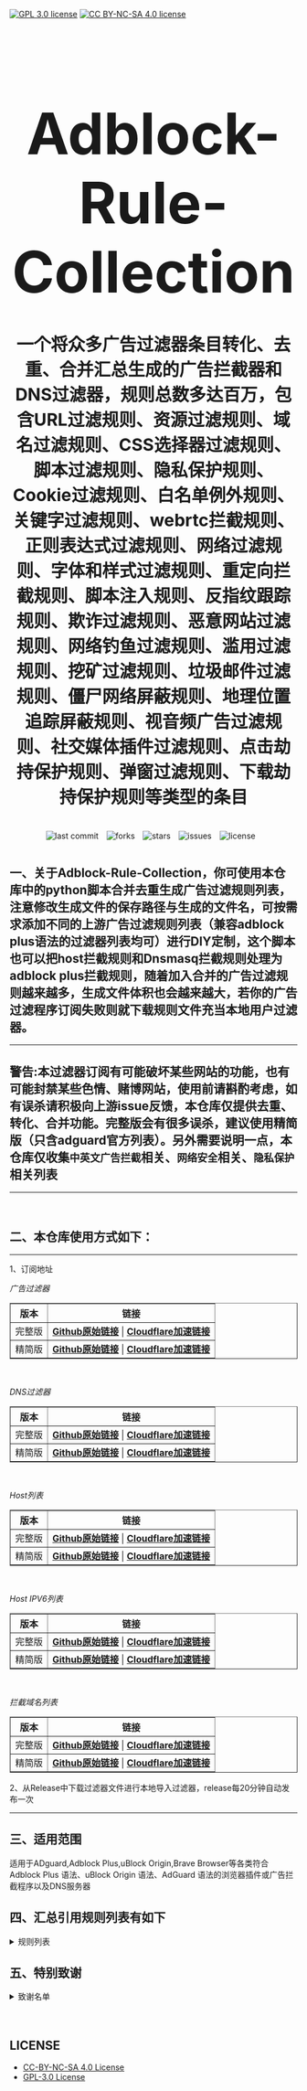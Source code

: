 [![GPL 3.0 license](https://img.shields.io/badge/License-GPL%20v3-blue.svg)](https://github.com/REIJI007/Adblock-Rule-Collection/blob/main/LICENSE-GPL%203.0)
[![CC BY-NC-SA 4.0 license](https://img.shields.io/badge/License-CC%20BY--NC--SA%204.0-lightgrey.svg)](https://github.com/REIJI007/Adblock-Rule-Collection/blob/main/LICENSE-CC-BY-NC-SA%204.0)
<!-- 居中的大标题 -->
<h1 align="center" style="font-size: 100px; margin-bottom: 40px;">Adblock-Rule-Collection</h1>

<!-- 居中的副标题 -->
<h2 align="center" style="font-size: 30px; margin-bottom: 40px;">一个将众多广告过滤器条目转化、去重、合并汇总生成的广告拦截器和DNS过滤器，规则总数多达百万，包含URL过滤规则、资源过滤规则、域名过滤规则、CSS选择器过滤规则、脚本过滤规则、隐私保护规则、Cookie过滤规则、白名单例外规则、关键字过滤规则、webrtc拦截规则、正则表达式过滤规则、网络过滤规则、字体和样式过滤规则、重定向拦截规则、脚本注入规则、反指纹跟踪规则、欺诈过滤规则、恶意网站过滤规则、网络钓鱼过滤规则、滥用过滤规则、挖矿过滤规则、垃圾邮件过滤规则、僵尸网络屏蔽规则、地理位置追踪屏蔽规则、视音频广告过滤规则、社交媒体插件过滤规则、点击劫持保护规则、弹窗过滤规则、下载劫持保护规则等类型的条目</h2>

<!-- 徽章（根据需要调整） -->
<p align="center" style="margin-bottom: 40px;">
    <img src="https://img.shields.io/badge/last%20commit-today-brightgreen" alt="last commit" style="margin-right: 10px;">
    <img src="https://img.shields.io/github/forks/REIJI007/Adblock-Rule-Collection" alt="forks" style="margin-right: 10px;">
    <img src="https://img.shields.io/github/stars/REIJI007/Adblock-Rule-Collection" alt="stars" style="margin-right: 10px;">
    <img src="https://img.shields.io/github/issues/REIJI007/Adblock-Rule-Collection" alt="issues" style="margin-right: 10px;">
    <img src="https://img.shields.io/github/license/REIJI007/Adblock-Rule-Collection" alt="license" style="margin-right: 10px;">
</p>


## 一、关于Adblock-Rule-Collection，你可使用本仓库中的python脚本合并去重生成广告过滤规则列表，注意修改生成文件的保存路径与生成的文件名，可按需求添加不同的上游广告过滤规则列表（兼容adblock plus语法的过滤器列表均可）进行DIY定制，这个脚本也可以把host拦截规则和Dnsmasq拦截规则处理为adblock plus拦截规则，随着加入合并的广告过滤规则越来越多，生成文件体积也会越来越大，若你的广告过滤程序订阅失败则就下载规则文件充当本地用户过滤器。

<hr>

## 警告:本过滤器订阅有可能破坏某些网站的功能，也有可能封禁某些色情、赌博网站，使用前请斟酌考虑，如有误杀请积极向上游issue反馈，本仓库仅提供去重、转化、合并功能。完整版会有很多误杀，建议使用精简版（只含adguard官方列表）。另外需要说明一点，本仓库仅收集```中英文广告拦截```相关、```网络安全```相关、```隐私保护```相关列表

<hr>
<br>

## 二、本仓库使用方式如下：

<hr> 
1、订阅地址

*广告过滤器*
<table border="1" style="border-collapse: collapse; width: 100%;">
  <tr>
    <th>版本</th>
    <th>链接</th>
  </tr>
  <tr>
    <td>完整版</td>
    <td>
      <strong><a href="https://raw.githubusercontent.com/REIJI007/Adblock-Rule-Collection/main/ADBLOCK_RULE_COLLECTION.txt">Github原始链接</a></strong> | 
      <strong><a href="https://www.adblock.reiji007.org/">Cloudflare加速链接</a></strong>
    </td>
  </tr>
  <tr>
    <td>精简版</td>
    <td>
      <strong><a href="https://raw.githubusercontent.com/REIJI007/Adblock-Rule-Collection/main/ADBLOCK_RULE_COLLECTION_Lite.txt">Github原始链接</a></strong> | 
      <strong><a href="https://www.adblock-lite.reiji007.org/">Cloudflare加速链接</a></strong>
    </td>
  </tr>
</table>

<br>

*DNS过滤器*
<table border="1" style="border-collapse: collapse; width: 100%;">
  <tr>
    <th>版本</th>
    <th>链接</th>
  </tr>
  <tr>
    <td>完整版</td>
    <td>
      <strong><a href="https://raw.githubusercontent.com/REIJI007/Adblock-Rule-Collection/main/ADBLOCK_RULE_COLLECTION_DNS.txt">Github原始链接</a></strong> | 
      <strong><a href="https://www.adblock-dns.reiji007.org/">Cloudflare加速链接</a></strong>
    </td>
  </tr>
  <tr>
    <td>精简版</td>
    <td>
      <strong><a href="https://raw.githubusercontent.com/REIJI007/Adblock-Rule-Collection/main/ADBLOCK_RULE_COLLECTION_DNS_Lite.txt">Github原始链接</a></strong> | 
      <strong><a href="https://www.adblock-dns-lite.reiji007.org/">Cloudflare加速链接</a></strong>
    </td>
  </tr>
</table>

<br>

*Host列表*
<table border="1" style="border-collapse: collapse; width: 100%;">
  <tr>
    <th>版本</th>
    <th>链接</th>
  </tr>
  <tr>
    <td>完整版</td>
    <td>
      <strong><a href="https://raw.githubusercontent.com/REIJI007/Adblock-Rule-Collection/main/ADBLOCK_RULE_COLLECTION_HOST.txt">Github原始链接</a></strong> | 
      <strong><a href="https://www.adblock-host.reiji007.org/">Cloudflare加速链接</a></strong>
    </td>
  </tr>
  <tr>
    <td>精简版</td>
    <td>
      <strong><a href="https://raw.githubusercontent.com/REIJI007/Adblock-Rule-Collection/main/ADBLOCK_RULE_COLLECTION_HOST_Lite.txt">Github原始链接</a></strong> | 
      <strong><a href="https://www.adblock-host-lite.reiji007.org/">Cloudflare加速链接</a></strong>
    </td>
  </tr>
</table>

<br>

*Host IPV6列表*
<table border="1" style="border-collapse: collapse; width: 100%;">
  <tr>
    <th>版本</th>
    <th>链接</th>
  </tr>
  <tr>
    <td>完整版</td>
    <td>
      <strong><a href="https://raw.githubusercontent.com/REIJI007/Adblock-Rule-Collection/main/ADBLOCK_RULE_COLLECTION_HOST_IPV6.txt">Github原始链接</a></strong> | 
      <strong><a href="https://www.adblock-host-ipv6.reiji007.org/">Cloudflare加速链接</a></strong>
    </td>
  </tr>
  <tr>
    <td>精简版</td>
    <td>
      <strong><a href="https://raw.githubusercontent.com/REIJI007/Adblock-Rule-Collection/main/ADBLOCK_RULE_COLLECTION_HOST_IPV6_Lite.txt">Github原始链接</a></strong> | 
      <strong><a href="https://www.adblock-host-ipv6-lite.reiji007.org/">Cloudflare加速链接</a></strong>
    </td>
  </tr>
</table>

<br>

*拦截域名列表*
<table border="1" style="border-collapse: collapse; width: 100%;">
  <tr>
    <th>版本</th>
    <th>链接</th>
  </tr>
  <tr>
    <td>完整版</td>
    <td>
      <strong><a href="https://raw.githubusercontent.com/REIJI007/Adblock-Rule-Collection/main/ADBLOCK_RULE_COLLECTION_DOMAIN.txt">Github原始链接</a></strong> | 
      <strong><a href="www.adblock-domain.reiji007.org">Cloudflare加速链接</a></strong>
    </td>
  </tr>
  <tr>
    <td>精简版</td>
    <td>
      <strong><a href="https://raw.githubusercontent.com/REIJI007/Adblock-Rule-Collection/main/ADBLOCK_RULE_COLLECTION_DOMAIN_Lite.txt">Github原始链接</a></strong> | 
      <strong><a href="www.adblock-domain-Lite.reiji007.org">Cloudflare加速链接</a></strong>
    </td>
  </tr>
</table>

2、从Release中下载过滤器文件进行本地导入过滤器，release每20分钟自动发布一次
<hr>


## 三、适用范围
适用于ADguard,Adblock Plus,uBlock Origin,Brave Browser等各类符合Adblock Plus 语法、uBlock Origin 语法、AdGuard 语法的浏览器插件或广告拦截程序以及DNS服务器
<br>


## 四、汇总引用规则列表有如下
<details>
  <summary>规则列表</summary>

1. [Adaway](https://adaway.org/hosts.txt)
2. [Anti-Adblock Killer](https://raw.githubusercontent.com/reek/anti-adblock-killer/master/anti-adblock-killer-filters.txt)
3. [ADblocker Ultimate Ad Filter](https://filters.adavoid.org/ultimate-ad-filter.txt)  
4. [ADblocker Ultimate Privacy Filter](https://filters.adavoid.org/ultimate-privacy-filter.txt)  
5. [ADblocker Ultimate Security Filter](https://filters.adavoid.org/ultimate-security-filter.txt)
6. [ADguard Base filter](https://raw.githubusercontent.com/AdguardTeam/FiltersRegistry/master/filters/filter_2_Base/filter.txt)
7. [ADguard Spyware filter](https://raw.githubusercontent.com/AdguardTeam/FiltersRegistry/master/filters/filter_3_Spyware/filter.txt)
8. [ADguard Social filter](https://raw.githubusercontent.com/AdguardTeam/FiltersRegistry/master/filters/filter_4_Social/filter.txt)
9. [ADguard Mobile filter](https://raw.githubusercontent.com/AdguardTeam/FiltersRegistry/master/filters/filter_11_Mobile/filter.txt)
10. [ADguard Annoyances filter](https://raw.githubusercontent.com/AdguardTeam/FiltersRegistry/master/filters/filter_14_Annoyances/filter.txt)
11. [ADguard Dns Filter](https://raw.githubusercontent.com/AdguardTeam/FiltersRegistry/master/filters/filter_15_DnsFilter/filter.txt)
12. [ADguard TrackParam filter](https://raw.githubusercontent.com/AdguardTeam/FiltersRegistry/master/filters/filter_17_TrackParam/filter.txt)
13. [ADguard Annoyances_Cookies filter](https://raw.githubusercontent.com/AdguardTeam/FiltersRegistry/master/filters/filter_18_Annoyances_Cookies/filter.txt)
14. [ADguard Annoyances_Popups filter](https://raw.githubusercontent.com/AdguardTeam/FiltersRegistry/master/filters/filter_19_Annoyances_Popups/filter.txt)
15. [ADguard Annoyances_MobileApp filter](https://raw.githubusercontent.com/AdguardTeam/FiltersRegistry/master/filters/filter_20_Annoyances_MobileApp/filter.txt)
16. [ADguard Annoyances_Other filter](https://raw.githubusercontent.com/AdguardTeam/FiltersRegistry/master/filters/filter_21_Annoyances_Other/filter.txt)
17. [ADguard Annoyances_Widgets filter](https://raw.githubusercontent.com/AdguardTeam/FiltersRegistry/master/filters/filter_22_Annoyances_Widgets/filter.txt)
18. [ADguard Chinese filter](https://raw.githubusercontent.com/AdguardTeam/FiltersRegistry/master/filters/filter_224_Chinese/filter.txt)
19. [ADguard ThirdParty EasyList](https://raw.githubusercontent.com/AdguardTeam/FiltersRegistry/master/filters/ThirdParty/filter_101_EasyList/filter.txt)
20. [ADguard ThirdParty EasyListChina](https://raw.githubusercontent.com/AdguardTeam/FiltersRegistry/master/filters/ThirdParty/filter_104_EasyListChina/filter.txt)
21. [ADguard ThirdParty EasyPrivacy](https://raw.githubusercontent.com/AdguardTeam/FiltersRegistry/master/filters/ThirdParty/filter_118_EasyPrivacy/filter.txt)
22. [ADguard ThirdParty Fanboy's Annoyance List](https://raw.githubusercontent.com/AdguardTeam/FiltersRegistry/master/filters/ThirdParty/filter_122_FanboysAnnoyances/filter.txt)
23. [ADguard ThirdParty FanboysSocialBlockingList](https://raw.githubusercontent.com/AdguardTeam/FiltersRegistry/master/filters/ThirdParty/filter_123_FanboysSocialBlockingList/filter.txt)
24. [ADguard ThirdParty WebAnnoyancesUltralist](https://raw.githubusercontent.com/AdguardTeam/FiltersRegistry/master/filters/ThirdParty/filter_201_WebAnnoyancesUltralist/filter.txt)
25. [ADguard ThirdParty PeterLowesList](https://raw.githubusercontent.com/AdguardTeam/FiltersRegistry/master/filters/ThirdParty/filter_204_PeterLowesList/filter.txt)
26. [ADguard ThirdParty AdblockWarningRemovalList](https://raw.githubusercontent.com/AdguardTeam/FiltersRegistry/master/filters/ThirdParty/filter_207_AdblockWarningRemovalList/filter.txt)
27. [ADguard ThirdParty Online_Malicious_URL_Blocklist](https://raw.githubusercontent.com/AdguardTeam/FiltersRegistry/master/filters/ThirdParty/filter_208_Online_Malicious_URL_Blocklist/filter.txt)
28. [ADguard ThirdParty ADgkMobileChinalist](https://raw.githubusercontent.com/AdguardTeam/FiltersRegistry/master/filters/ThirdParty/filter_209_ADgkMobileChinalist/filter.txt)
29. [ADguard ThirdParty Spam404](https://raw.githubusercontent.com/AdguardTeam/FiltersRegistry/master/filters/ThirdParty/filter_210_Spam404/filter.txt)
30. [ADguard ThirdParty Anti-Adblock Killer](https://raw.githubusercontent.com/AdguardTeam/FiltersRegistry/master/filters/ThirdParty/filter_211_AntiAdblockKillerReek/filter.txt)
31. [ADguard ThirdParty ChinaListAndEasyList](https://raw.githubusercontent.com/AdguardTeam/FiltersRegistry/master/filters/ThirdParty/filter_219_ChinaListAndEasyList/filter.txt)
32. [ADguard ThirdParty CJXsAnnoyanceList](https://raw.githubusercontent.com/AdguardTeam/FiltersRegistry/master/filters/ThirdParty/filter_220_CJXsAnnoyanceList/filter.txt)
33. [ADguard ThirdParty xinggsf](https://raw.githubusercontent.com/AdguardTeam/FiltersRegistry/master/filters/ThirdParty/filter_228_xinggsf/filter.txt)
34. [ADguard ThirdParty IdontCareAboutCookies](https://raw.githubusercontent.com/AdguardTeam/FiltersRegistry/master/filters/ThirdParty/filter_229_IdontCareAboutCookies/filter.txt)
35. [ADguard ThirdParty FanboyAntifonts](https://raw.githubusercontent.com/AdguardTeam/FiltersRegistry/master/filters/ThirdParty/filter_239_FanboyAntifonts/filter.txt)
36. [ADguard ThirdParty BarbBlock](https://raw.githubusercontent.com/AdguardTeam/FiltersRegistry/master/filters/ThirdParty/filter_240_BarbBlock/filter.txt)
37. [ADguard ThirdParty FanboyCookiemonster](https://raw.githubusercontent.com/AdguardTeam/FiltersRegistry/master/filters/ThirdParty/filter_241_FanboyCookiemonster/filter.txt)
38. [ADguard ThirdParty NoCoin](https://raw.githubusercontent.com/AdguardTeam/FiltersRegistry/master/filters/ThirdParty/filter_242_NoCoin/filter.txt)
39. [ADguard ThirdParty DandelionSproutAnnoyances](https://raw.githubusercontent.com/AdguardTeam/FiltersRegistry/master/filters/ThirdParty/filter_250_DandelionSproutAnnoyances/filter.txt)
40. [ADguard ThirdParty Legitimate_URL_Shortener](https://raw.githubusercontent.com/AdguardTeam/FiltersRegistry/master/filters/ThirdParty/filter_251_LegitimateURLShortener/filter.txt)
41. [ADguard ThirdParty Phishing_URL_Blocklist](https://raw.githubusercontent.com/AdguardTeam/FiltersRegistry/master/filters/ThirdParty/filter_255_Phishing_URL_Blocklist/filter.txt)
42. [ADguard ThirdParty Scam_Blocklist](https://raw.githubusercontent.com/AdguardTeam/FiltersRegistry/master/filters/ThirdParty/filter_256_Scam_Blocklist/filter.txt)
43. [ADguard ThirdParty uBlock_Origin_Badware_risks](https://raw.githubusercontent.com/AdguardTeam/FiltersRegistry/master/filters/ThirdParty/filter_257_uBlock_Origin_Badware_risks/filter.txt)
44. [ADguard Base filter-first-party servers](https://raw.githubusercontent.com/AdguardTeam/ADguardFilters/master/BaseFilter/sections/adservers_firstparty.txt)
45. [ADguard Base filter-foreign servers](https://raw.githubusercontent.com/AdguardTeam/ADguardFilters/master/BaseFilter/sections/foreign.txt)
46. [ADguard Base filter-cryptominers](https://raw.githubusercontent.com/AdguardTeam/ADguardFilters/master/BaseFilter/sections/cryptominers.txt)
47. [ADguard Base filter-adservers](https://raw.githubusercontent.com/AdguardTeam/ADguardFilters/master/BaseFilter/sections/adservers.txt)
48. [ADguard Base filter-adservers_firstparty](https://raw.githubusercontent.com/AdguardTeam/ADguardFilters/master/BaseFilter/sections/adservers_firstparty.txt)
49. [ADguard Base filter-allowlist](https://raw.githubusercontent.com/AdguardTeam/ADguardFilters/master/BaseFilter/sections/allowlist.txt)
50. [ADguard Base filter-allowlist_stealth](https://raw.githubusercontent.com/AdguardTeam/ADguardFilters/master/BaseFilter/sections/allowlist_stealth.txt)
51. [ADguard Base filter-antiadblock](https://raw.githubusercontent.com/AdguardTeam/ADguardFilters/master/BaseFilter/sections/antiadblock.txt)
52. [ADguard Base filter-replace](https://raw.githubusercontent.com/AdguardTeam/ADguardFilters/master/BaseFilter/sections/replace.txt)
53. [ADguard Base filter-content_blocker](https://raw.githubusercontent.com/AdguardTeam/ADguardFilters/master/BaseFilter/sections/content_blocker.txt)
54. [ADguard Exclusion rules](https://raw.githubusercontent.com/AdguardTeam/ADguardSDNSFilter/master/Filters/exclusions.txt)  
55. [ADguard Exception rules](https://raw.githubusercontent.com/AdguardTeam/ADguardSDNSFilter/master/Filters/exceptions.txt)  
56. [ADguard SDNSFilter rules](https://raw.githubusercontent.com/AdguardTeam/ADguardSDNSFilter/master/Filters/rules.txt)  
57. [ADguard Tracking Protection filter — first-party trackers](https://raw.githubusercontent.com/AdguardTeam/ADguardFilters/master/SpywareFilter/sections/tracking_servers_firstparty.txt)  
58. [ADguard Tracking Protection filter — third-party trackers](https://raw.githubusercontent.com/AdguardTeam/ADguardFilters/master/SpywareFilter/sections/tracking_servers.txt)  
59. [ADguard Tracking Protection filter — mobile trackers](https://raw.githubusercontent.com/AdguardTeam/ADguardFilters/master/SpywareFilter/sections/mobile.txt)  
60. [ADguard Social filter-allowlist](https://raw.githubusercontent.com/AdguardTeam/ADguardFilters/master/SocialFilter/sections/allowlist.txt)  
61. [ADguard Social filter-general_elemhide](https://raw.githubusercontent.com/AdguardTeam/ADguardFilters/master/SocialFilter/sections/general_elemhide.txt)  
62. [ADguard Social filter-general_extensions](https://raw.githubusercontent.com/AdguardTeam/ADguardFilters/master/SocialFilter/sections/general_extensions.txt)  
63. [ADguard Social filter-general_url](https://raw.githubusercontent.com/AdguardTeam/ADguardFilters/master/SocialFilter/sections/general_url.txt)  
64. [ADguard Social filter-popups](https://raw.githubusercontent.com/AdguardTeam/ADguardFilters/master/SocialFilter/sections/popups.txt)  
65. [ADguard Social filter-social_trackers](https://raw.githubusercontent.com/AdguardTeam/ADguardFilters/master/SocialFilter/sections/social_trackers.txt)  
66. [ADguard Annoyances filter-cookies_allowlist](https://raw.githubusercontent.com/AdguardTeam/ADguardFilters/master/AnnoyancesFilter/Cookies/sections/cookies_allowlist.txt)  
67. [ADguard Annoyances filter-cookies_general](https://raw.githubusercontent.com/AdguardTeam/ADguardFilters/master/AnnoyancesFilter/Cookies/sections/cookies_general.txt)  
68. [ADguard Annoyances filter-mobile-app_allowlist](https://raw.githubusercontent.com/AdguardTeam/ADguardFilters/master/AnnoyancesFilter/MobileApp/sections/mobile-app_allowlist.txt)  
69. [ADguard Annoyances filter-mobile-app_general](https://raw.githubusercontent.com/AdguardTeam/ADguardFilters/master/AnnoyancesFilter/MobileApp/sections/mobile-app_general.txt)  
70. [ADguard Annoyances filter-popups-antiadblock](https://raw.githubusercontent.com/AdguardTeam/ADguardFilters/master/AnnoyancesFilter/Popups/sections/antiadblock.txt)  
71. [ADguard Annoyances filter-popups-allowlist](https://raw.githubusercontent.com/AdguardTeam/ADguardFilters/master/AnnoyancesFilter/Popups/sections/popups_allowlist.txt)  
72. [ADguard Annoyances filter-popups-general](https://raw.githubusercontent.com/AdguardTeam/ADguardFilters/master/AnnoyancesFilter/Popups/sections/popups_general.txt)  
73. [ADguard Annoyances filter-popups-push-notifications_allowlist](https://raw.githubusercontent.com/AdguardTeam/ADguardFilters/master/AnnoyancesFilter/Popups/sections/push-notifications_allowlist.txt)  
74. [ADguard Annoyances filter-popups-push-notifications_general](https://raw.githubusercontent.com/AdguardTeam/ADguardFilters/master/AnnoyancesFilter/Popups/sections/push-notifications_general.txt)  
75. [ADguard Annoyances filter-popups-subscriptions_allowlist](https://raw.githubusercontent.com/AdguardTeam/ADguardFilters/master/AnnoyancesFilter/Popups/sections/subscriptions_allowlist.txt)  
76. [ADguard Annoyances filter-popups-subscriptions_general](https://raw.githubusercontent.com/AdguardTeam/ADguardFilters/master/AnnoyancesFilter/Popups/sections/subscriptions_general.txt)  
77. [ADguard Annoyances filter-Widgets](https://raw.githubusercontent.com/AdguardTeam/ADguardFilters/master/AnnoyancesFilter/Widgets/sections/widgets.txt)  
78. [ADguard CNAME original trackers list](https://raw.githubusercontent.com/AdguardTeam/cname-trackers/master/data/combined_original_trackers.txt)  
79. [ADguard CNAME disguised ads list](https://raw.githubusercontent.com/AdguardTeam/cname-trackers/master/data/combined_disguised_ads.txt)  
80. [ADguard CNAME disguised clickthroughs list](https://raw.githubusercontent.com/AdguardTeam/cname-trackers/master/data/combined_disguised_clickthroughs.txt)  
81. [ADguard CNAME disguised microsites list](https://raw.githubusercontent.com/AdguardTeam/cname-trackers/master/data/combined_disguised_microsites.txt)  
82. [ADguard CNAME disguised trackers list](https://raw.githubusercontent.com/AdguardTeam/cname-trackers/master/data/combined_disguised_trackers.txt)  
83. [ADguard CNAME disguised mail_trackers list](https://raw.githubusercontent.com/AdguardTeam/cname-trackers/master/data/combined_disguised_mail_trackers.txt)  
84. [ADguard Chinese filter-adservers](https://raw.githubusercontent.com/AdguardTeam/ADguardFilters/master/ChineseFilter/sections/adservers.txt)  
85. [ADguard Chinese filter-adservers_firstparty](https://raw.githubusercontent.com/AdguardTeam/ADguardFilters/master/ChineseFilter/sections/adservers_firstparty.txt)  
86. [ADguard ChineseFilter-allowlist](https://raw.githubusercontent.com/AdguardTeam/ADguardFilters/master/ChineseFilter/sections/allowlist.txt)  
87. [ADguard ChineseFilter-antiadblock](https://raw.githubusercontent.com/AdguardTeam/ADguardFilters/master/ChineseFilter/sections/antiadblock.txt)  
88. [ADguard ChineseFilter-general_elemhide](https://raw.githubusercontent.com/AdguardTeam/ADguardFilters/master/ChineseFilter/sections/general_elemhide.txt)  
89. [ADguard ChineseFilter-general_extensions](https://raw.githubusercontent.com/AdguardTeam/ADguardFilters/master/ChineseFilter/sections/general_extensions.txt)  
90. [ADguard ChineseFilter-general_url](https://raw.githubusercontent.com/AdguardTeam/ADguardFilters/master/ChineseFilter/sections/general_url.txt)  
91. [ADguard ChineseFilter-replace](https://raw.githubusercontent.com/AdguardTeam/ADguardFilters/master/ChineseFilter/sections/replace.txt)  
92. [ADguard Mobile filter-adservers](https://raw.githubusercontent.com/AdguardTeam/ADguardFilters/master/MobileFilter/sections/adservers.txt)  
93. [ADguard MobileFilter-allowlist_app](https://raw.githubusercontent.com/AdguardTeam/ADguardFilters/master/MobileFilter/sections/allowlist_app.txt)  
94. [ADguard MobileFilter-allowlist_web](https://raw.githubusercontent.com/AdguardTeam/ADguardFilters/master/MobileFilter/sections/allowlist_web.txt)  
95. [ADguard MobileFilter-antiadblock](https://raw.githubusercontent.com/AdguardTeam/ADguardFilters/master/MobileFilter/sections/antiadblock.txt)  
96. [ADguard MobileFilter-general_elemhide](https://raw.githubusercontent.com/AdguardTeam/ADguardFilters/master/MobileFilter/sections/general_elemhide.txt)  
97. [ADguard MobileFilter-general_extensions](https://raw.githubusercontent.com/AdguardTeam/ADguardFilters/master/MobileFilter/sections/general_extensions.txt)  
98. [ADguard MobileFilter-general_url](https://raw.githubusercontent.com/AdguardTeam/ADguardFilters/master/MobileFilter/sections/general_url.txt)  
99. [ADguard MobileFilter-replace](https://raw.githubusercontent.com/AdguardTeam/ADguardFilters/master/MobileFilter/sections/replace.txt)  
100. [ADguard SpywareFilter-allowlist](https://raw.githubusercontent.com/AdguardTeam/ADguardFilters/master/SpywareFilter/sections/allowlist.txt)  
101. [ADguard SpywareFilter-cookies_allowlist](https://raw.githubusercontent.com/AdguardTeam/ADguardFilters/master/SpywareFilter/sections/cookies_allowlist.txt)  
102. [ADguard SpywareFilter-cookies_general](https://raw.githubusercontent.com/AdguardTeam/ADguardFilters/master/SpywareFilter/sections/cookies_general.txt)  
103. [ADguard SpywareFilter-cookies_specific](https://raw.githubusercontent.com/AdguardTeam/ADguardFilters/master/SpywareFilter/sections/cookies_specific.txt)  
104. [ADguard SpywareFilter-general_elemhide](https://raw.githubusercontent.com/AdguardTeam/ADguardFilters/master/SpywareFilter/sections/general_elemhide.txt)  
105. [ADguard SpywareFilter-general_extensions](https://raw.githubusercontent.com/AdguardTeam/ADguardFilters/master/SpywareFilter/sections/general_extensions.txt)  
106. [ADguard SpywareFilter-general_url](https://raw.githubusercontent.com/AdguardTeam/ADguardFilters/master/SpywareFilter/sections/general_url.txt)  
107. [ADguard SpywareFilter-mobile](https://raw.githubusercontent.com/AdguardTeam/ADguardFilters/master/SpywareFilter/sections/mobile.txt)  
108. [ADguard SpywareFilter-mobile_allowlist](https://raw.githubusercontent.com/AdguardTeam/ADguardFilters/master/SpywareFilter/sections/mobile_allowlist.txt)  
109. [ADguard SpywareFilter-tracking_servers](https://raw.githubusercontent.com/AdguardTeam/ADguardFilters/master/SpywareFilter/sections/tracking_servers.txt)  
110. [ADguard SpywareFilter-tracking_servers_firstparty](https://raw.githubusercontent.com/AdguardTeam/ADguardFilters/master/SpywareFilter/sections/tracking_servers_firstparty.txt)  
111. [ADguard TrackParamFilter-allowlist](https://raw.githubusercontent.com/AdguardTeam/ADguardFilters/master/TrackParamFilter/sections/allowlist.txt)  
112. [ADguard TrackParamFilter-general_url](https://raw.githubusercontent.com/AdguardTeam/ADguardFilters/master/TrackParamFilter/sections/general_url.txt)      
113. [ADguard Base filter (ublock)](https://filters.adtidy.org/extension/ublock/filters/2.txt)  
114. [ADguard Tracking Protection filter (ublock)](https://filters.adtidy.org/extension/ublock/filters/3.txt)  
115. [ADguard Social Media filter (ublock)](https://filters.adtidy.org/extension/ublock/filters/4.txt)  
116. [ADguard Mobile Ads filter (ublock)](https://filters.adtidy.org/extension/ublock/filters/11.txt)  
117. [ADguard Annoyances filter (ublock)](https://filters.adtidy.org/extension/ublock/filters/14.txt)  
118. [ADguard DNS filter (ublock)](https://filters.adtidy.org/extension/ublock/filters/15.txt)  
119. [ADguard URL Tracking filter (ublock)](https://filters.adtidy.org/extension/ublock/filters/17.txt)  
120. [ADguard Cookie Notices filter (ublock)](https://filters.adtidy.org/extension/ublock/filters/18.txt)  
121. [ADguard Popups filter (ublock)](https://filters.adtidy.org/extension/ublock/filters/19.txt)  
122. [ADguard Mobile App Banners filter (ublock)](https://filters.adtidy.org/extension/ublock/filters/20.txt)  
123. [ADguard Other Annoyances filter (ublock)](https://filters.adtidy.org/extension/ublock/filters/21.txt)  
124. [ADguard Widgets filter (ublock)](https://filters.adtidy.org/extension/ublock/filters/22.txt)  
125. [Easylist (ublock)](https://filters.adtidy.org/extension/ublock/filters/101.txt)  
126. [Easylist China (ublock)](https://filters.adtidy.org/extension/ublock/filters/104.txt)  
127. [EasyPrivacy (ublock)](https://filters.adtidy.org/extension/ublock/filters/118.txt)  
128. [Fanboy's Annoyances (ublock)](https://filters.adtidy.org/extension/ublock/filters/122.txt)  
129. [Fanboy's Social Blocking List (ublock)](https://filters.adtidy.org/extension/ublock/filters/123.txt)  
130. [Web Annoyances Ultralist (ublock)](https://filters.adtidy.org/extension/ublock/filters/201.txt)  
131. [Peter Lowe's Blocklist (ublock)](https://filters.adtidy.org/extension/ublock/filters/204.txt)  
132. [Adblock Warning Removal List (ublock)](https://filters.adtidy.org/extension/ublock/filters/207.txt)  
133. [Online Malicious URL Blocklist (ublock)](https://filters.adtidy.org/extension/ublock/filters/208.txt)  
134. [ADgk Mobile China list (ublock)](https://filters.adtidy.org/extension/ublock/filters/209.txt)  
135. [CJX's Annoyances List (ublock)](https://filters.adtidy.org/extension/ublock/filters/220.txt)  
136. [ADguard Chinese filter (ublock)](https://filters.adtidy.org/extension/ublock/filters/224.txt)  
137. [xinggsf (ublock)](https://filters.adtidy.org/extension/ublock/filters/228.txt)  
138. [Fanboy's Anti-thirdparty Fonts (ublock)](https://filters.adtidy.org/extension/ublock/filters/239.txt)  
139. [BarbBlock (ublock)](https://filters.adtidy.org/extension/ublock/filters/240.txt)  
140. [EasyList Cookie List (ublock)](https://filters.adtidy.org/extension/ublock/filters/241.txt)  
141. [NoCoin Filter List (ublock)](https://filters.adtidy.org/extension/ublock/filters/242.txt)
142. [Dandelion Sprout's Annoyances List (ublock)](https://filters.adtidy.org/extension/ublock/filters/250.txt)  
143. [Legitimate URL Shortener (ublock)](https://filters.adtidy.org/extension/ublock/filters/251.txt)  
144. [Phishing URL Blocklist (ublock)](https://filters.adtidy.org/extension/ublock/filters/255.txt)  
145. [Scam Blocklist (ublock)](https://filters.adtidy.org/extension/ublock/filters/256.txt)  
146. [uBlock Origin – Badware risks (ublock)](https://filters.adtidy.org/extension/ublock/filters/257.txt)  
147. [ADguard Base filter (chromium)](https://filters.adtidy.org/extension/chromium/filters/2.txt)  
148. [ADguard Tracking Protection filter (chromium)](https://filters.adtidy.org/extension/chromium/filters/3.txt)  
149. [ADguard Social Media filter (chromium)](https://filters.adtidy.org/extension/chromium/filters/4.txt)  
150. [ADguard Mobile Ads filter (chromium)](https://filters.adtidy.org/extension/chromium/filters/11.txt)  
151. [ADguard Annoyances filter (chromium)](https://filters.adtidy.org/extension/chromium/filters/14.txt)  
152. [ADguard DNS filter (chromium)](https://filters.adtidy.org/extension/chromium/filters/15.txt)  
153. [ADguard URL Tracking filter (chromium)](https://filters.adtidy.org/extension/chromium/filters/17.txt)  
154. [ADguard Cookie Notices filter (chromium)](https://filters.adtidy.org/extension/chromium/filters/18.txt)  
155. [ADguard Popups filter (chromium)](https://filters.adtidy.org/extension/chromium/filters/19.txt)  
156. [ADguard Mobile App Banners filter (chromium)](https://filters.adtidy.org/extension/chromium/filters/20.txt)  
157. [ADguard Other Annoyances filter (chromium)](https://filters.adtidy.org/extension/chromium/filters/21.txt)  
158. [ADguard Widgets filter (chromium)](https://filters.adtidy.org/extension/chromium/filters/22.txt)  
159. [Easylist (chromium)](https://filters.adtidy.org/extension/chromium/filters/101.txt)  
160. [Easylist China (chromium)](https://filters.adtidy.org/extension/chromium/filters/104.txt)  
161. [EasyPrivacy (chromium)](https://filters.adtidy.org/extension/chromium/filters/118.txt)  
162. [Fanboy's Annoyances (chromium)](https://filters.adtidy.org/extension/chromium/filters/122.txt)  
163. [Fanboy's Social Blocking List (chromium)](https://filters.adtidy.org/extension/chromium/filters/123.txt)  
164. [Web Annoyances Ultralist (chromium)](https://filters.adtidy.org/extension/chromium/filters/201.txt)  
165. [Peter Lowe's Blocklist (chromium)](https://filters.adtidy.org/extension/chromium/filters/204.txt)  
166. [Adblock Warning Removal List (chromium)](https://filters.adtidy.org/extension/chromium/filters/207.txt)  
167. [Online Malicious URL Blocklist (chromium)](https://filters.adtidy.org/extension/chromium/filters/208.txt)  
168. [ADgk Mobile China list (chromium)](https://filters.adtidy.org/extension/chromium/filters/209.txt)  
169. [CJX's Annoyances List (chromium)](https://filters.adtidy.org/extension/chromium/filters/220.txt)  
170. [ADguard Chinese filter (chromium)](https://filters.adtidy.org/extension/chromium/filters/224.txt)  
171. [xinggsf (chromium)](https://filters.adtidy.org/extension/chromium/filters/228.txt)  
172. [Fanboy's Anti-thirdparty Fonts (chromium)](https://filters.adtidy.org/extension/chromium/filters/239.txt)  
173. [BarbBlock (chromium)](https://filters.adtidy.org/extension/chromium/filters/240.txt)  
174. [EasyList Cookie List (chromium)](https://filters.adtidy.org/extension/chromium/filters/241.txt)  
175. [NoCoin Filter List (chromium)](https://filters.adtidy.org/extension/chromium/filters/242.txt)  
176. [Dandelion Sprout's Annoyances List (chromium)](https://filters.adtidy.org/extension/chromium/filters/250.txt)  
177. [Legitimate URL Shortener (chromium)](https://filters.adtidy.org/extension/chromium/filters/251.txt)  
178. [Phishing URL Blocklist (chromium)](https://filters.adtidy.org/extension/chromium/filters/255.txt)  
179. [Scam Blocklist (chromium)](https://filters.adtidy.org/extension/chromium/filters/256.txt)  
180. [uBlock Origin – Badware risks (chromium)](https://filters.adtidy.org/extension/chromium/filters/257.txt)  
181. [ADguard Base filter (firefox)](https://filters.adtidy.org/extension/firefox/filters/2.txt)  
182. [ADguard Tracking Protection filter (firefox)](https://filters.adtidy.org/extension/firefox/filters/3.txt)  
183. [ADguard Social Media filter (firefox)](https://filters.adtidy.org/extension/firefox/filters/4.txt)  
184. [ADguard Mobile Ads filter (firefox)](https://filters.adtidy.org/extension/firefox/filters/11.txt)  
185. [ADguard Annoyances filter (firefox)](https://filters.adtidy.org/extension/firefox/filters/14.txt)  
186. [ADguard DNS filter (firefox)](https://filters.adtidy.org/extension/firefox/filters/15.txt)  
187. [ADguard URL Tracking filter (firefox)](https://filters.adtidy.org/extension/firefox/filters/17.txt)  
188. [ADguard Cookie Notices filter (firefox)](https://filters.adtidy.org/extension/firefox/filters/18.txt)  
189. [ADguard Popups filter (firefox)](https://filters.adtidy.org/extension/firefox/filters/19.txt)  
190. [ADguard Mobile App Banners filter (firefox)](https://filters.adtidy.org/extension/firefox/filters/20.txt)  
191. [ADguard Other Annoyances filter (firefox)](https://filters.adtidy.org/extension/firefox/filters/21.txt)
192. [ADguard Widgets filter (firefox)](https://filters.adtidy.org/extension/firefox/filters/22.txt)  
193. [Easylist (firefox)](https://filters.adtidy.org/extension/firefox/filters/101.txt)  
194. [Easylist China (firefox)](https://filters.adtidy.org/extension/firefox/filters/104.txt)  
195. [EasyPrivacy (firefox)](https://filters.adtidy.org/extension/firefox/filters/118.txt)  
196. [Fanboy's Annoyances (firefox)](https://filters.adtidy.org/extension/firefox/filters/122.txt)  
197. [Fanboy's Social Blocking List (firefox)](https://filters.adtidy.org/extension/firefox/filters/123.txt)  
198. [Web Annoyances Ultralist (firefox)](https://filters.adtidy.org/extension/firefox/filters/201.txt)  
199. [Peter Lowe's Blocklist (firefox)](https://filters.adtidy.org/extension/firefox/filters/204.txt)  
200. [Adblock Warning Removal List (firefox)](https://filters.adtidy.org/extension/firefox/filters/207.txt)  
201. [Online Malicious URL Blocklist (firefox)](https://filters.adtidy.org/extension/firefox/filters/208.txt)  
202. [ADgk Mobile China list (firefox)](https://filters.adtidy.org/extension/firefox/filters/209.txt)  
203. [CJX's Annoyances List (firefox)](https://filters.adtidy.org/extension/firefox/filters/220.txt)  
204. [ADguard Chinese filter (firefox)](https://filters.adtidy.org/extension/firefox/filters/224.txt)  
205. [xinggsf (firefox)](https://filters.adtidy.org/extension/firefox/filters/228.txt)  
206. [Fanboy's Anti-thirdparty Fonts (firefox)](https://filters.adtidy.org/extension/firefox/filters/239.txt)  
207. [BarbBlock (firefox)](https://filters.adtidy.org/extension/firefox/filters/240.txt)  
208. [EasyList Cookie List (firefox)](https://filters.adtidy.org/extension/firefox/filters/241.txt)  
209. [NoCoin Filter List (firefox)](https://filters.adtidy.org/extension/firefox/filters/242.txt)  
210. [Dandelion Sprout's Annoyances List (firefox)](https://filters.adtidy.org/extension/firefox/filters/250.txt)  
211. [Legitimate URL Shortener (firefox)](https://filters.adtidy.org/extension/firefox/filters/251.txt)  
212. [Phishing URL Blocklist (firefox)](https://filters.adtidy.org/extension/firefox/filters/255.txt)  
213. [Scam Blocklist (firefox)](https://filters.adtidy.org/extension/firefox/filters/256.txt)  
214. [uBlock Origin – Badware risks (firefox)](https://filters.adtidy.org/extension/firefox/filters/257.txt)  
215. [ADguard Base filter (windows)](https://filters.adtidy.org/windows/filters/2.txt)  
216. [ADguard Tracking Protection filter (windows)](https://filters.adtidy.org/windows/filters/3.txt)  
217. [ADguard Social Media filter (windows)](https://filters.adtidy.org/windows/filters/4.txt)  
218. [ADguard Mobile Ads filter (windows)](https://filters.adtidy.org/windows/filters/11.txt)  
219. [ADguard Annoyances filter (windows)](https://filters.adtidy.org/windows/filters/14.txt)  
220. [ADguard DNS filter (windows)](https://filters.adtidy.org/windows/filters/15.txt)  
221. [ADguard URL Tracking filter (windows)](https://filters.adtidy.org/windows/filters/17.txt)  
222. [ADguard Cookie Notices filter (windows)](https://filters.adtidy.org/windows/filters/18.txt)  
223. [ADguard Popups filter (windows)](https://filters.adtidy.org/windows/filters/19.txt)  
224. [ADguard Mobile App Banners filter (windows)](https://filters.adtidy.org/windows/filters/20.txt)  
225. [ADguard Other Annoyances filter (windows)](https://filters.adtidy.org/windows/filters/21.txt)  
226. [ADguard Widgets filter (windows)](https://filters.adtidy.org/windows/filters/22.txt)  
227. [Easylist (windows)](https://filters.adtidy.org/windows/filters/101.txt)  
228. [Easylist China (windows)](https://filters.adtidy.org/windows/filters/104.txt)  
229. [EasyPrivacy (windows)](https://filters.adtidy.org/windows/filters/118.txt)  
230. [Fanboy's Annoyances (windows)](https://filters.adtidy.org/windows/filters/122.txt)  
231. [Fanboy's Social Blocking List (windows)](https://filters.adtidy.org/windows/filters/123.txt)  
232. [Web Annoyances Ultralist (windows)](https://filters.adtidy.org/windows/filters/201.txt)  
233. [Peter Lowe's Blocklist (windows)](https://filters.adtidy.org/windows/filters/204.txt)  
234. [Adblock Warning Removal List (windows)](https://filters.adtidy.org/windows/filters/207.txt)  
235. [Online Malicious URL Blocklist (windows)](https://filters.adtidy.org/windows/filters/208.txt)  
236. [ADgk Mobile China list (windows)](https://filters.adtidy.org/windows/filters/209.txt)  
237. [CJX's Annoyances List (windows)](https://filters.adtidy.org/windows/filters/220.txt)  
238. [ADguard Chinese filter (windows)](https://filters.adtidy.org/windows/filters/224.txt)  
239. [xinggsf (windows)](https://filters.adtidy.org/windows/filters/228.txt)  
240. [Fanboy's Anti-thirdparty Fonts (windows)](https://filters.adtidy.org/windows/filters/239.txt)  
241. [BarbBlock (windows)](https://filters.adtidy.org/windows/filters/240.txt)
242. [EasyList Cookie List (windows)](https://filters.adtidy.org/windows/filters/241.txt)  
243. [NoCoin Filter List (windows)](https://filters.adtidy.org/windows/filters/242.txt)  
244. [Dandelion Sprout's Annoyances List (windows)](https://filters.adtidy.org/windows/filters/250.txt)  
245. [Legitimate URL Shortener (windows)](https://filters.adtidy.org/windows/filters/251.txt)  
246. [Phishing URL Blocklist (windows)](https://filters.adtidy.org/windows/filters/255.txt)  
247. [Scam Blocklist (windows)](https://filters.adtidy.org/windows/filters/256.txt)  
248. [uBlock Origin – Badware risks (windows)](https://filters.adtidy.org/windows/filters/257.txt)  
249. [ADguard Base filter (android)](https://filters.adtidy.org/android/filters/2_optimized.txt)  
250. [ADguard Tracking Protection filter (android)](https://filters.adtidy.org/android/filters/3_optimized.txt)  
251. [ADguard Social Media filter (android)](https://filters.adtidy.org/android/filters/4_optimized.txt)  
252. [ADguard Mobile Ads filter (android)](https://filters.adtidy.org/android/filters/11_optimized.txt)  
253. [ADguard Annoyances filter (android)](https://filters.adtidy.org/android/filters/14_optimized.txt)  
254. [ADguard DNS filter (android)](https://filters.adtidy.org/android/filters/15_optimized.txt)  
255. [ADguard URL Tracking filter (android)](https://filters.adtidy.org/android/filters/17_optimized.txt)  
256. [ADguard Cookie Notices filter (android)](https://filters.adtidy.org/android/filters/18_optimized.txt)  
257. [ADguard Popups filter (android)](https://filters.adtidy.org/android/filters/19_optimized.txt)  
258. [ADguard Mobile App Banners filter (android)](https://filters.adtidy.org/android/filters/20_optimized.txt)  
259. [ADguard Other Annoyances filter (android)](https://filters.adtidy.org/android/filters/21_optimized.txt)  
260. [ADguard Widgets filter (android)](https://filters.adtidy.org/android/filters/22_optimized.txt)  
261. [Easylist (android)](https://filters.adtidy.org/android/filters/101_optimized.txt)  
262. [Easylist China (android)](https://filters.adtidy.org/android/filters/104_optimized.txt)  
263. [EasyPrivacy (android)](https://filters.adtidy.org/android/filters/118_optimized.txt)  
264. [Fanboy's Annoyances (android)](https://filters.adtidy.org/android/filters/122_optimized.txt)  
265. [Fanboy's Social Blocking List (android)](https://filters.adtidy.org/android/filters/123_optimized.txt)  
266. [Web Annoyances Ultralist (android)](https://filters.adtidy.org/android/filters/201_optimized.txt)  
267. [Peter Lowe's Blocklist (android)](https://filters.adtidy.org/android/filters/204_optimized.txt)  
268. [Adblock Warning Removal List (android)](https://filters.adtidy.org/android/filters/207_optimized.txt)  
269. [Online Malicious URL Blocklist (android)](https://filters.adtidy.org/android/filters/208_optimized.txt)  
270. [ADgk Mobile China list (android)](https://filters.adtidy.org/android/filters/209_optimized.txt)  
271. [CJX's Annoyances List (android)](https://filters.adtidy.org/android/filters/220_optimized.txt)  
272. [ADguard Chinese filter (android)](https://filters.adtidy.org/android/filters/224_optimized.txt)  
273. [xinggsf (android)](https://filters.adtidy.org/android/filters/228_optimized.txt)  
274. [Fanboy's Anti-thirdparty Fonts (android)](https://filters.adtidy.org/android/filters/239_optimized.txt)  
275. [BarbBlock (android)](https://filters.adtidy.org/android/filters/240_optimized.txt)  
276. [EasyList Cookie List (android)](https://filters.adtidy.org/android/filters/241_optimized.txt)  
277. [NoCoin Filter List (android)](https://filters.adtidy.org/android/filters/242_optimized.txt)  
278. [Dandelion Sprout's Annoyances List (android)](https://filters.adtidy.org/android/filters/250_optimized.txt)  
279. [Legitimate URL Shortener (android)](https://filters.adtidy.org/android/filters/251_optimized.txt)  
280. [Phishing URL Blocklist (android)](https://filters.adtidy.org/android/filters/255_optimized.txt)  
281. [Scam Blocklist (android)](https://filters.adtidy.org/android/filters/256_optimized.txt)  
282. [uBlock Origin – Badware risks (android)](https://filters.adtidy.org/android/filters/257_optimized.txt)  
283. [ADguard Base filter (ios)](https://filters.adtidy.org/ios/filters/2_optimized.txt)  
284. [ADguard Tracking Protection filter (ios)](https://filters.adtidy.org/ios/filters/3_optimized.txt)  
285. [ADguard Social Media filter (ios)](https://filters.adtidy.org/ios/filters/4_optimized.txt)  
286. [ADguard Mobile Ads filter (ios)](https://filters.adtidy.org/ios/filters/11_optimized.txt)  
287. [ADguard Annoyances filter (ios)](https://filters.adtidy.org/ios/filters/14_optimized.txt)  
288. [ADguard DNS filter (ios)](https://filters.adtidy.org/ios/filters/15_optimized.txt)  
289. [ADguard URL Tracking filter (ios)](https://filters.adtidy.org/ios/filters/17_optimized.txt)  
290. [ADguard Cookie Notices filter (ios)](https://filters.adtidy.org/ios/filters/18_optimized.txt)  
291. [ADguard Popups filter (ios)](https://filters.adtidy.org/ios/filters/19_optimized.txt)  
292. [ADguard Mobile App Banners filter (ios)](https://filters.adtidy.org/ios/filters/20_optimized.txt)  
293. [ADguard Other Annoyances filter (ios)](https://filters.adtidy.org/ios/filters/21_optimized.txt)  
294. [ADguard Widgets filter (ios)](https://filters.adtidy.org/ios/filters/22_optimized.txt)  
295. [Easylist (ios)](https://filters.adtidy.org/ios/filters/101_optimized.txt)  
296. [Easylist China (ios)](https://filters.adtidy.org/ios/filters/104_optimized.txt)  
297. [EasyPrivacy (ios)](https://filters.adtidy.org/ios/filters/118_optimized.txt)  
298. [Fanboy's Annoyances (ios)](https://filters.adtidy.org/ios/filters/122_optimized.txt)  
299. [Fanboy's Social Blocking List (ios)](https://filters.adtidy.org/ios/filters/123_optimized.txt)  
300. [Web Annoyances Ultralist (ios)](https://filters.adtidy.org/ios/filters/201_optimized.txt)  
301. [Peter Lowe's Blocklist (ios)](https://filters.adtidy.org/ios/filters/204_optimized.txt)  
302. [Adblock Warning Removal List (ios)](https://filters.adtidy.org/ios/filters/207_optimized.txt)  
303. [Online Malicious URL Blocklist (ios)](https://filters.adtidy.org/ios/filters/208_optimized.txt)  
304. [ADgk Mobile China list (ios)](https://filters.adtidy.org/ios/filters/209_optimized.txt)  
305. [CJX's Annoyances List (ios)](https://filters.adtidy.org/ios/filters/220_optimized.txt)  
306. [ADguard Chinese filter (ios)](https://filters.adtidy.org/ios/filters/224_optimized.txt)  
307. [xinggsf (ios)](https://filters.adtidy.org/ios/filters/228_optimized.txt)  
308. [Fanboy's Anti-thirdparty Fonts (ios)](https://filters.adtidy.org/ios/filters/239_optimized.txt)  
309. [BarbBlock (ios)](https://filters.adtidy.org/ios/filters/240_optimized.txt)  
310. [EasyList Cookie List (ios)](https://filters.adtidy.org/ios/filters/241_optimized.txt)  
311. [NoCoin Filter List (ios)](https://filters.adtidy.org/ios/filters/242_optimized.txt)  
312. [Dandelion Sprout's Annoyances List (ios)](https://filters.adtidy.org/ios/filters/250_optimized.txt)  
313. [Legitimate URL Shortener (ios)](https://filters.adtidy.org/ios/filters/251_optimized.txt)  
314. [Phishing URL Blocklist (ios)](https://filters.adtidy.org/ios/filters/255_optimized.txt)  
315. [Scam Blocklist (ios)](https://filters.adtidy.org/ios/filters/256_optimized.txt)  
316. [uBlock Origin – Badware risks (ios)](https://filters.adtidy.org/ios/filters/257_optimized.txt)  
317. [EasyList](https://easylist.to/easylist/easylist.txt)  
318. [EasyList-adservers](https://raw.githubusercontent.com/easylist/easylist/master/easylist/easylist_adservers.txt)  
319. [EasyList-thirdparty_servers](https://raw.githubusercontent.com/easylist/easylist/master/easylist/easylist_thirdparty.txt)  
320. [EasyList-adservers_popup](https://raw.githubusercontent.com/easylist/easylist/master/easylist/easylist_adservers_popup.txt)  
321. [EasyList-thirdparty_popup](https://raw.githubusercontent.com/easylist/easylist/master/easylist/easylist_thirdparty_popup.txt)  
322. [EasyList-allowlist](https://raw.githubusercontent.com/easylist/easylist/master/easylist/easylist_allowlist.txt)  
323. [EasyList-allowlist_dimensions](https://raw.githubusercontent.com/easylist/easylist/master/easylist/easylist_allowlist_dimensions.txt)  
324. [EasyList-allowlist_general_hide](https://raw.githubusercontent.com/easylist/easylist/master/easylist/easylist_allowlist_general_hide.txt)  
325. [EasyList-allowlist_popup](https://raw.githubusercontent.com/easylist/easylist/master/easylist/easylist_allowlist_popup.txt)  
326. [Easylist-general_block](https://raw.githubusercontent.com/easylist/easylist/master/easylist/easylist_general_block.txt)  
327. [Easylist-general_block_popup](https://raw.githubusercontent.com/easylist/easylist/master/easylist/easylist_general_block_popup.txt)  
328. [Easylist-general_hide](https://raw.githubusercontent.com/easylist/easylist/master/easylist/easylist_general_hide.txt)  
329. [EasyPrivacy](https://easylist.to/easylist/easyprivacy.txt)  
330. [EasyPrivacy-allowlist](https://raw.githubusercontent.com/easylist/easylist/master/easyprivacy/easyprivacy_allowlist.txt)  
331. [EasyPrivacy-allowlist_international](https://raw.githubusercontent.com/easylist/easylist/master/easyprivacy/easyprivacy_allowlist_international.txt)  
332. [EasyPrivacy-general](https://raw.githubusercontent.com/easylist/easylist/master/easyprivacy/easyprivacy_general.txt)  
333. [EasyPrivacy-general_emailtrackers](https://raw.githubusercontent.com/easylist/easylist/master/easyprivacy/easyprivacy_general_emailtrackers.txt)  
334. [EasyPrivacy-third-party](https://raw.githubusercontent.com/easylist/easylist/master/easyprivacy/easyprivacy_thirdparty.txt)  
335. [EasyPrivacy-third-party international](https://raw.githubusercontent.com/easylist/easylist/master/easyprivacy/easyprivacy_thirdparty_international.txt)  
336. [EasyPrivacy-trackingservers](https://raw.githubusercontent.com/easylist/easylist/master/easyprivacy/easyprivacy_trackingservers.txt)  
337. [EasyPrivacy-trackingservers_thirdparty](https://raw.githubusercontent.com/easylist/easylist/master/easyprivacy/easyprivacy_trackingservers_thirdparty.txt)  
338. [EasyPrivacy-trackingservers_admiral](https://raw.githubusercontent.com/easylist/easylist/master/easyprivacy/easyprivacy_trackingservers_admiral.txt)  
339. [EasyPrivacy-trackingservers_general](https://raw.githubusercontent.com/easylist/easylist/master/easyprivacy/easyprivacy_trackingservers_general.txt)  
340. [EasyPrivacy-trackingservers_mining](https://raw.githubusercontent.com/easylist/easylist/master/easyprivacy/easyprivacy_trackingservers_mining.txt)  
341. [EasyPrivacy-trackingservers_notifications](https://raw.githubusercontent.com/easylist/easylist/master/easyprivacy/easyprivacy_trackingservers_notifications.txt) 
342. [Easylist Cookie List](https://secure.fanboy.co.nz/fanboy-cookiemonster.txt)  
343. [Easylist Cookie-allowlist](https://raw.githubusercontent.com/easylist/easylist/master/easylist_cookie/easylist_cookie_allowlist.txt)  
344. [Easylist Cookie-allowlist_general_hide](https://raw.githubusercontent.com/easylist/easylist/master/easylist_cookie/easylist_cookie_allowlist_general_hide.txt)  
345. [Easylist Cookie-general_block](https://raw.githubusercontent.com/easylist/easylist/master/easylist_cookie/easylist_cookie_general_block.txt)  
346. [Easylist Cookie-general_hide](https://raw.githubusercontent.com/easylist/easylist/master/easylist_cookie/easylist_cookie_general_hide.txt)  
347. [Easylist Cookie-thirdparty](https://raw.githubusercontent.com/easylist/easylist/master/easylist_cookie/easylist_cookie_thirdparty.txt)  
348. [EasyList China](https://raw.githubusercontent.com/easylist/easylistchina/master/easylistchina.txt)  
349. [EasyList Adblock Warning Removal List](https://easylist-downloads.adblockplus.org/antiadblockfilters.txt)  
350. [Easylist ABP filters](https://easylist-msie.adblockplus.org/abp-filters-anti-cv.txt)  
351. [Fanboy's Annoyance List](https://secure.fanboy.co.nz/fanboy-annoyance.txt)  
352. [Fanboy's Social Blocking List](https://easylist.to/easylist/fanboy-social.txt)  
353. [Fanboy's Anti-thirdparty Fonts](https://www.fanboy.co.nz/fanboy-antifonts.txt)  
354. [Brave-specific filter](https://raw.githubusercontent.com/brave/adblock-lists/master/brave-lists/brave-specific.txt)  
355. [Brave-ios-specific filter](https://raw.githubusercontent.com/brave/adblock-lists/master/brave-lists/brave-ios-specific.txt)  
356. [Brave-Android-specific filter](https://raw.githubusercontent.com/brave/adblock-lists/master/brave-lists/brave-android-specific.txt)  
357. [Brave-Firstparty filter](https://raw.githubusercontent.com/brave/adblock-lists/master/brave-lists/brave-firstparty.txt)  
358. [Brave-Firstparty-cname filter](https://raw.githubusercontent.com/brave/adblock-lists/master/brave-lists/brave-firstparty-cname.txt)  
359. [Brave-Unbreak filter](https://raw.githubusercontent.com/brave/adblock-lists/master/brave-unbreak.txt)
360. [uBlock filters](https://raw.githubusercontent.com/uBlockOrigin/uAssets/master/filters/filters.txt)  
361. [uBlock privacy filter](https://raw.githubusercontent.com/uBlockOrigin/uAssets/master/filters/privacy.txt)  
362. [uBlock mobile filter](https://raw.githubusercontent.com/uBlockOrigin/uAssets/master/filters/filters-mobile.txt)  
363. [uBlock Badware risks filter](https://raw.githubusercontent.com/uBlockOrigin/uAssets/master/filters/badware.txt)  
364. [uBlock Annoyances-Cookies filter](https://raw.githubusercontent.com/uBlockOrigin/uAssets/master/filters/annoyances-cookies.txt)  
365. [uBlock Annoyances-others filter](https://raw.githubusercontent.com/uBlockOrigin/uAssets/master/filters/annoyances-others.txt)  
366. [uBlock Resource abuse filters](https://raw.githubusercontent.com/uBlockOrigin/uAssets/master/filters/resource-abuse.txt)  
367. [uBlock Unbreak filter](https://raw.githubusercontent.com/uBlockOrigin/uAssets/master/filters/unbreak.txt)  
368. [uBlock lan-block](https://raw.githubusercontent.com/uBlockOrigin/uAssets/master/filters/lan-block.txt)
369. [The Block List Project - Smart TV List](https://raw.githubusercontent.com/blocklistproject/Lists/master/adguard/smart-tv-ags.txt)  
370. [The Block List Project - Ads List](https://raw.githubusercontent.com/blocklistproject/Lists/master/adguard/ads-ags.txt)  
371. [The Block List Project - Basic Starter List](https://raw.githubusercontent.com/blocklistproject/Lists/master/adguard/basic-ags.txt)  
372. [The Block List Project - Tracking List](https://raw.githubusercontent.com/blocklistproject/Lists/master/adguard/tracking-ags.txt)  
373. [The Block List Project - Malware List](https://raw.githubusercontent.com/blocklistproject/Lists/master/adguard/malware-ags.txt)  
374. [The Block List Project - Scam List](https://raw.githubusercontent.com/blocklistproject/Lists/master/adguard/scam-ags.txt)  
375. [The Block List Project - Phishing List](https://raw.githubusercontent.com/blocklistproject/Lists/master/adguard/phishing-ags.txt)  
376. [The Block List Project - Ransomware List](https://raw.githubusercontent.com/blocklistproject/Lists/master/adguard/ransomware-ags.txt)  
377. [The Block List Project - Fraud List](https://raw.githubusercontent.com/blocklistproject/Lists/master/adguard/fraud-ags.txt)  
378. [The Block List Project - Abuse List](https://raw.githubusercontent.com/blocklistproject/Lists/master/adguard/abuse-ags.txt)  
379. [The Block List Project - Redirect List](https://raw.githubusercontent.com/blocklistproject/Lists/master/adguard/redirect-ags.txt)  
380. [Phishing URL Blocklist——ADguard](https://malware-filter.gitlab.io/malware-filter/phishing-filter-ag.txt)  
381. [Phishing URL Blocklist——ADguard Home](https://malware-filter.gitlab.io/malware-filter/phishing-filter-agh.txt)  
382. [Phishing URL Blocklist——uBlock Origin](https://malware-filter.gitlab.io/malware-filter/phishing-filter.txt)  
383. [Malicious URL Blocklist——ADguard](https://malware-filter.gitlab.io/malware-filter/urlhaus-filter-ag.txt)  
384. [Malicious URL Blocklist——ADguard Home](https://malware-filter.gitlab.io/malware-filter/urlhaus-filter-agh.txt)  
385. [Malicious URL Blocklist——uBlock Origin](https://malware-filter.gitlab.io/malware-filter/urlhaus-filter.txt)  
386. [Malicious Botnet IP Blocklist——ADguard](https://malware-filter.gitlab.io/malware-filter/botnet-filter-ag.txt)  
387. [Malicious Botnet IP Blocklist——ADguard Home](https://malware-filter.gitlab.io/malware-filter/botnet-filter-agh.txt)  
388. [Malicious Botnet IP Blocklist——uBlock Origin](https://malware-filter.gitlab.io/malware-filter/botnet-filter.txt)  
389. [Malicious Tracking JS Blocklist](https://malware-filter.gitlab.io/malware-filter/tracking-filter.txt)  
390. [abp-filters-anti-cv (English)](https://gitlab.com/eyeo/anti-cv/abp-filters-anti-cv/-/raw/master/english.txt)  
391. [abp-filters-anti-cv (Chinese)](https://gitlab.com/eyeo/anti-cv/abp-filters-anti-cv/-/raw/master/chinese.txt)  
392. [phishing_army_blocklist](https://phishing.army/download/phishing_army_blocklist.txt)  
393. [phishing_army_blocklist_extended](https://phishing.army/download/phishing_army_blocklist_extended.txt)  
394. [OISD Small List](https://small.oisd.nl)  
395. [OISD Big List](https://big.oisd.nl)  
396. [CJX's Annoyance List](https://raw.githubusercontent.com/cjx82630/cjxlist/master/cjx-annoyance.txt)  
397. [CJX's EasyList Lite](https://raw.githubusercontent.com/cjx82630/cjxlist/master/cjxlist.txt)  
398. [CJX's uBlock list](https://raw.githubusercontent.com/cjx82630/cjxlist/master/cjx-ublock.txt)  
399. [AWAvenue-Ads-Rule](https://raw.githubusercontent.com/TG-Twilight/AWAvenue-Ads-Rule/main/AWAvenue-Ads-Rule.txt)  
400. [AWAvenue-Ads-Rule (Adguard)](https://raw.githubusercontent.com/TG-Twilight/AWAvenue-Ads-Rule/main/Filters/AWAvenue-Ads-Rule-Adguard.txt)  
401. [AWAvenue-Ads-Rule (Adblock)](https://raw.githubusercontent.com/TG-Twilight/AWAvenue-Ads-Rule/main/Filters/AWAvenue-Ads-Rule-Adblock.txt)  
402. [AWAvenue-Ads-Rule (Host)](https://raw.githubusercontent.com/TG-Twilight/AWAvenue-Ads-Rule/refs/heads/main/Filters/AWAvenue-Ads-Rule-hosts.txt)  
403. [xinggsf's rules](https://raw.githubusercontent.com/xinggsf/Adblock-Plus-Rule/master/rule.txt)  
404. [xinggsf's mv rules](https://raw.githubusercontent.com/xinggsf/Adblock-Plus-Rule/master/mv.txt)  
405. [HaGeZi's Pro DNS Blocklist](https://raw.githubusercontent.com/hagezi/dns-blocklists/main/adblock/pro.txt)  
406. [HaGeZi's Fake DNS Blocklist](https://raw.githubusercontent.com/hagezi/dns-blocklists/main/adblock/fake.txt)  
407. [HaGeZi's Light DNS Blocklist](https://raw.githubusercontent.com/hagezi/dns-blocklists/main/adblock/light.txt)  
408. [HaGeZi's DynDNS Blocklist](https://raw.githubusercontent.com/hagezi/dns-blocklists/main/adblock/dyndns.txt)  
409. [HaGeZi's Normal DNS Blocklist](https://raw.githubusercontent.com/hagezi/dns-blocklists/main/adblock/multi.txt)  
410. [HaGeZi's Personal DNS Blocklist](https://raw.githubusercontent.com/hagezi/dns-blocklists/main/adblock/personal.txt)  
411. [HaGeZi's Pop-Up Ads DNS Blocklist](https://raw.githubusercontent.com/hagezi/dns-blocklists/main/adblock/popupads.txt)  
412. [HaGeZi's Ultimate DNS Blocklist](https://raw.githubusercontent.com/hagezi/dns-blocklists/main/adblock/ultimate.txt)  
413. [HaGeZi's The World's Most Abused TLDs - Aggressive](https://raw.githubusercontent.com/hagezi/dns-blocklists/main/adblock/spam-tlds-adblock-aggressive.txt)  
414. [HaGeZi's The World's Most Abused TLDs - Allow](https://raw.githubusercontent.com/hagezi/dns-blocklists/main/adblock/spam-tlds-adblock-allow.txt)  
415. [HaGeZi's Threat Intelligence Feeds DNS Blocklist](https://raw.githubusercontent.com/hagezi/dns-blocklists/main/adblock/tif.txt)  
416. [HaGeZi's Allowlist Referral](https://raw.githubusercontent.com/hagezi/dns-blocklists/main/adblock/whitelist-referral.txt)  
417. [HaGeZi's Allowlist URL Shortener](https://raw.githubusercontent.com/hagezi/dns-blocklists/main/adblock/whitelist-urlshortener.txt)  
418. [RPiList phishing-Angriffe](https://raw.githubusercontent.com/RPiList/specials/master/Blocklisten/Phishing-Angriffe)  
419. [RPiList malware](https://raw.githubusercontent.com/RPiList/specials/master/Blocklisten/malware)  
420. [RPiList spam mails](https://raw.githubusercontent.com/RPiList/specials/master/Blocklisten/spam.mails)  
421. [WindowsSpyBlocker spy](https://raw.githubusercontent.com/crazy-max/WindowsSpyBlocker/master/data/hosts/spy.txt)  
422. [WindowsSpyBlocker spy-v6](https://raw.githubusercontent.com/crazy-max/WindowsSpyBlocker/master/data/hosts/spy_v6.txt)  
423. [WindowsSpyBlocker spy-extra](https://raw.githubusercontent.com/crazy-max/WindowsSpyBlocker/master/data/hosts/extra.txt)  
424. [WindowsSpyBlocker spy-extra-v6](https://raw.githubusercontent.com/crazy-max/WindowsSpyBlocker/master/data/hosts/extra_v6.txt)  
425. [WindowsSpyBlocker update rules](https://raw.githubusercontent.com/crazy-max/WindowsSpyBlocker/master/data/hosts/update.txt)  
426. [WindowsSpyBlocker update IPv6 rules](https://raw.githubusercontent.com/crazy-max/WindowsSpyBlocker/master/data/hosts/update_v6.txt)  
427. [Spam404's Adblock-list](https://raw.githubusercontent.com/Spam404/lists/master/adblock-list.txt)  
428. [Spam404's main-blacklist](https://raw.githubusercontent.com/Spam404/lists/master/main-blacklist.txt)  
429. [Scam Blocklist (Adblock Plus)](https://raw.githubusercontent.com/durablenapkin/scamblocklist/master/adguard.txt)  
430. [Scam Blocklist (host)](https://raw.githubusercontent.com/durablenapkin/scamblocklist/master/hosts.txt)  
431. [nocoin-list (adblock)](https://raw.githubusercontent.com/hoshsadiq/adblock-nocoin-list/master/nocoin.txt)  
432. [nocoin-list (host)](https://raw.githubusercontent.com/hoshsadiq/adblock-nocoin-list/master/hosts.txt)  
433. [nocoin-list (ublock)](https://raw.githubusercontent.com/hoshsadiq/adblock-nocoin-list/master/nocoin-ublock.txt)  
434. [Dandelion Sprout's Legitimate URL Shortener](https://raw.githubusercontent.com/DandelionSprout/adfilt/master/LegitimateURLShortener.txt)  
435. [Dandelion Sprout's Anti-Malware List (for ADguard)](https://raw.githubusercontent.com/DandelionSprout/adfilt/master/Alternate%20versions%20Anti-Malware%20List/AntiMalwareAdGuard.txt)  
436. [Dandelion Sprout's Anti-Malware List (for Adblock Plus and AdBlock)](https://raw.githubusercontent.com/DandelionSprout/adfilt/master/Alternate%20versions%20Anti-Malware%20List/AntiMalwareABP.txt)  
437. [Dandelion Sprout's Anti-Malware List (for AdGuardHome)](https://raw.githubusercontent.com/DandelionSprout/adfilt/master/Alternate%20versions%20Anti-Malware%20List/AntiMalwareAdGuardHome.txt)  
438. [Dandelion Sprout's Notifications Blocking List](https://raw.githubusercontent.com/DandelionSprout/adfilt/master/Other%20domains%20versions/FanboyNotifications-LoadableInUBO.txt)  
439. [Dandelion Sprout's Compilation List](https://raw.githubusercontent.com/DandelionSprout/adfilt/master/AdGuard%20Home%20Compilation%20List/AdGuardHomeCompilationList.txt)  
440. [DanPollock_hosts](https://someonewhocares.org/hosts/hosts)  
441. [DanPollock_hosts_ipv6](https://someonewhocares.org/hosts/ipv6/hosts)  
442. [yokoffing's Annoyance List](https://raw.githubusercontent.com/yokoffing/filterlists/main/annoyance_list.txt)  
443. [yokoffing's Privacy Essentials](https://raw.githubusercontent.com/yokoffing/filterlists/main/privacy_essentials.txt)  
444. [yokoffing's Block third party fonts](https://raw.githubusercontent.com/yokoffing/filterlists/refs/heads/main/block_third_party_fonts.txt)  
445. [yokoffing's clean_reading_experience](https://raw.githubusercontent.com/yokoffing/filterlists/refs/heads/main/clean_reading_experience.txt)  
446. [yokoffing's click2load filters](https://raw.githubusercontent.com/yokoffing/filterlists/refs/heads/main/click2load.txt)  
447. [d3host](https://raw.githubusercontent.com/d3ward/toolz/master/src/d3host.txt)  
448. [d3host-adblock](https://raw.githubusercontent.com/d3ward/toolz/master/src/d3host.adblock)  
449. [Smart-TV Blocklist](https://raw.githubusercontent.com/Perflyst/PiHoleBlocklist/refs/heads/master/SmartTV.txt)  
450. [Smart-TV Blocklist for ADguard Home](https://raw.githubusercontent.com/Perflyst/PiHoleBlocklist/master/SmartTV-AGH.txt)
451. [URLhaus](https://urlhaus.abuse.ch/downloads/hostfile)
452. [Peter Lowe’s Ad and Tracking Server List](https://pgl.yoyo.org/adservers/serverlist.php?hostformat=adblockplus&showintro=0)   
453. [neodevpro's adblock list](https://raw.githubusercontent.com/neodevpro/neodevhost/master/adblocker)   
454. [Steven Black's ad-hoc list](https://raw.githubusercontent.com/StevenBlack/hosts/master/data/StevenBlack/hosts)
455. [Mvps'host](https://winhelp2002.mvps.org/hosts.txt)

</details>

## 五、特别致谢

<details>
  <summary>致谢名单</summary>

1. [Adguard](https://github.com/AdguardTeam/AdGuardFilters)
2. [easylist](https://github.com/easylist/easylist)
3. [uBlockOrigin](https://github.com/uBlockOrigin/uAssets)
4. [Adblocker](https://adblockultimate.net/filters)
5. [Adaway](https://github.com/AdAway/AdAway)
6. [URLhaus](https://urlhaus.abuse.ch)
7. [brave](https://github.com/brave/adblock-lists)
8. [blocklist project](https://github.com/blocklistproject/Lists)
9. [malware-filter](https://gitlab.com/malware-filter)
10. [anti-adblock-killer](https://github.com/reek/anti-adblock-killer)
11. [abp-filters](https://gitlab.com/eyeo/anti-cv/abp-filters-anti-cv)
12. [phishing army](https://www.phishing.army)
13. [oisd](https://github.com/sjhgvr/oisd)
14. [cjxlist](https://github.com/cjx82630/cjxlist)
15. [AWAvenue](https://github.com/TG-Twilight/AWAvenue-Ads-Rule)
16. [xinggsf](https://github.com/xinggsf/Adblock-Plus-Rule)
17. [hagezi](https://github.com/hagezi/dns-blocklists)
18. [StevenBlack](https://github.com/StevenBlack/hosts)
19. [RPiList](https://github.com/RPiList/specials)
20. [WindowsSpyBlocker](https://github.com/crazy-max/WindowsSpyBlocker)
21. [spam404](https://github.com/Spam404/lists)
22. [scamblocklist](https://github.com/durablenapkin/scamblocklist)
23. [nocoin](https://github.com/hoshsadiq/adblock-nocoin-list)
24. [neodevhost](https://github.com/neodevpro/neodevhost)
25. [DandelionSprout](https://github.com/DandelionSprout/adfilt)
26. [DanPollock](https://someonewhocares.org)
27. [yokoffing](https://github.com/yokoffing/filterlists)
28. [Peter Lowe](https://pgl.yoyo.org)
29. [d3ward](https://github.com/d3ward/toolz)
30. [Smart-TV](https://github.com/Perflyst/PiHoleBlocklist)
31. [Mvps](https://winhelp2002.mvps.org)


</details>


<br>
<br>


## LICENSE
- [CC-BY-NC-SA 4.0 License](https://github.com/REIJI007/Adblock-Rule-Collection/blob/main/LICENSE-CC-BY-NC-SA%204.0)
- [GPL-3.0 License](https://github.com/REIJI007/Adblock-Rule-Collection/blob/main/LICENSE-GPL%203.0)
